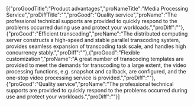 [{"proGoodTitle":"Product advantages","proNameTitle":"Media Processing Service","proDiffTitle":"","proGood":"Quality service","proName":"The professional technical supports are provided to quickly respond to the problems occurred during use and protect your workloads.","proDiff":""},{"proGood":"Efficient transcoding","proName":"The distributed computing server constructs a high-speed and stable parallel transcoding system, provides seamless expansion of transcoding task scale, and handles high concurrency stably.","proDiff":""},{"proGood":"Flexible customization","proName":"A great number of transcoding templates are provided to meet the demands for transcoding to a large extent, the video processing functions, e.g. snapshot and callback, are configured, and the one-stop video processing service is provided.","proDiff":""},{"proGood":"Quality service","proName":"The professional technical supports are provided to quickly respond to the problems occurred during use and protect your workloads.","proDiff":""}]